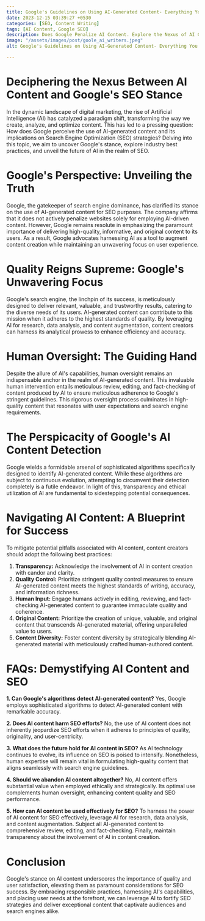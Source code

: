 ```yaml
---
title: Google's Guidelines on Using AI-Generated Content- Everything You Need to Know
date: 2023-12-15 03:39:27 +0530
categories: [SEO, Content Writing]
tags: [AI Content, Google SEO]
description: Does Google Penalize AI Content. Explore the Nexus of AI Content and SEO- Uncover Google's Stance, Best Practices, and Future Implications.
image: "/assets/images/post/goole_ai_writers.jpeg"
alt: Google's Guidelines on Using AI-Generated Content- Everything You Need to Know

---
```


# **Deciphering the Nexus Between AI Content and Google's SEO Stance**

In the dynamic landscape of digital marketing, the rise of Artificial Intelligence (AI) has catalyzed a paradigm shift, transforming the way we create, analyze, and optimize content. This has led to a pressing question: How does Google perceive the use of AI-generated content and its implications on Search Engine Optimization (SEO) strategies? Delving into this topic, we aim to uncover Google's stance, explore industry best practices, and unveil the future of AI in the realm of SEO.

# **Google's Perspective: Unveiling the Truth**

Google, the gatekeeper of search engine dominance, has clarified its stance on the use of AI-generated content for SEO purposes. The company affirms that it does not actively penalize websites solely for employing AI-driven content. However, Google remains resolute in emphasizing the paramount importance of delivering high-quality, informative, and original content to its users. As a result, Google advocates harnessing AI as a tool to augment content creation while maintaining an unwavering focus on user experience.

# **Quality Reigns Supreme: Google's Unwavering Focus**

Google's search engine, the linchpin of its success, is meticulously designed to deliver relevant, valuable, and trustworthy results, catering to the diverse needs of its users. AI-generated content can contribute to this mission when it adheres to the highest standards of quality. By leveraging AI for research, data analysis, and content augmentation, content creators can harness its analytical prowess to enhance efficiency and accuracy.

# **Human Oversight: The Guiding Hand**

Despite the allure of AI's capabilities, human oversight remains an indispensable anchor in the realm of AI-generated content. This invaluable human intervention entails meticulous review, editing, and fact-checking of content produced by AI to ensure meticulous adherence to Google's stringent guidelines. This rigorous oversight process culminates in high-quality content that resonates with user expectations and search engine requirements.

# **The Perspicacity of Google's AI Content Detection**

Google wields a formidable arsenal of sophisticated algorithms specifically designed to identify AI-generated content. While these algorithms are subject to continuous evolution, attempting to circumvent their detection completely is a futile endeavor. In light of this, transparency and ethical utilization of AI are fundamental to sidestepping potential consequences.

# **Navigating AI Content: A Blueprint for Success**

To mitigate potential pitfalls associated with AI content, content creators should adopt the following best practices:

1. **Transparency:** Acknowledge the involvement of AI in content creation with candor and clarity.
2. **Quality Control:** Prioritize stringent quality control measures to ensure AI-generated content meets the highest standards of writing, accuracy, and information richness.
3. **Human Input:** Engage humans actively in editing, reviewing, and fact-checking AI-generated content to guarantee immaculate quality and coherence.
4. **Original Content:** Prioritize the creation of unique, valuable, and original content that transcends AI-generated material, offering unparalleled value to users.
5. **Content Diversity:** Foster content diversity by strategically blending AI-generated material with meticulously crafted human-authored content.

# **FAQs: Demystifying AI Content and SEO**

**1. Can Google's algorithms detect AI-generated content?**
Yes, Google employs sophisticated algorithms to detect AI-generated content with remarkable accuracy.

**2. Does AI content harm SEO efforts?**
No, the use of AI content does not inherently jeopardize SEO efforts when it adheres to principles of quality, originality, and user-centricity.

**3. What does the future hold for AI content in SEO?**
As AI technology continues to evolve, its influence on SEO is poised to intensify. Nonetheless, human expertise will remain vital in formulating high-quality content that aligns seamlessly with search engine guidelines.

**4. Should we abandon AI content altogether?**
No, AI content offers substantial value when employed ethically and strategically. Its optimal use complements human oversight, enhancing content quality and SEO performance.

**5. How can AI content be used effectively for SEO?**
To harness the power of AI content for SEO effectively, leverage AI for research, data analysis, and content augmentation. Subject all AI-generated content to comprehensive review, editing, and fact-checking. Finally, maintain transparency about the involvement of AI in content creation.

# **Conclusion**

Google's stance on AI content underscores the importance of quality and user satisfaction, elevating them as paramount considerations for SEO success. By embracing responsible practices, harnessing AI's capabilities, and placing user needs at the forefront, we can leverage AI to fortify SEO strategies and deliver exceptional content that captivate audiences and search engines alike.


